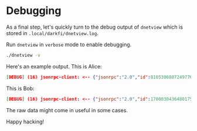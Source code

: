 # Debugging

As a final step, let's quickly turn to the debug output of `dnetview`
which is stored in `.local/darkfi/dnetview.log`.

Run `dnetview` in `verbose` mode to enable debugging.

```bash
./dnetview -v
```

Here's an example output. This is Alice:

```json
[DEBUG] (16) jsonrpc-client: <-- {"jsonrpc":"2.0","id":8105306807249776489,"result":{"external_addr":"tcp://127.0.0.1:51554","session_inbound":{"connected":{"tcp://127.0.0.1:36428":[{"accept_addr":"tcp://127.0.0.1:51554"},{"last_msg":"addr","last_status":"recv","log":[[1659950874808537094,"send","version"],[1659950874810919251,"recv","version"],[1659950874811104471,"send","verack"],[1659950874811491950,"recv","verack"],[1659950874812397628,"send","getaddr"],[1659950874814847748,"recv","getaddr"],[1659950874815100189,"send","addr"],[1659950874816306644,"recv","addr"]],"random_id":2658393884,"remote_node_id":""}]}},"session_manual":{"key":110},"session_outbound":{"slots":[]},"state":"run"}}
```

This is Bob: 

```json
[DEBUG] (16) jsonrpc-client: <-- {"jsonrpc":"2.0","id":17000304364801751931,"result":{"external_addr":null,"session_inbound":{"connected":{}},"session_manual":{"key":110},"session_outbound":{"slots":[{"addr":null,"channel":null,"state":"open"},{"addr":null,"channel":null,"state":"open"},{"addr":"tcp://127.0.0.1:51554","channel":{"last_msg":"addr","last_status":"sent","log":[],"random_id":3924275147,"remote_node_id":""},"state":"connected"},{"addr":null,"channel":null,"state":"open"},{"addr":"tcp://127.0.0.1:50515","channel":{"last_msg":"addr","last_status":"sent","log":[],"random_id":2182348290,"remote_node_id":""},"state":"connected"}]},"state":"run"}}
```

The raw data might come in useful in some cases.

Happy hacking!

